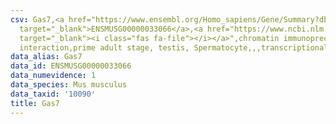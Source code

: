 ```yaml
---
csv: Gas7,<a href="https://www.ensembl.org/Homo_sapiens/Gene/Summary?db=core;g=ENSMUSG00000033066"
  target="_blank">ENSMUSG00000033066</a>,<a href="https://www.ncbi.nlm.nih.gov/pubmed/25450459"
  target="_blank"><i class="fas fa-file"></i></a>",chromatin immunoprecipitation assay,direct
  interaction,prime adult stage, testis, Spermatocyte,,,transcriptional regulation,
data_alias: Gas7
data_id: ENSMUSG00000033066
data_numevidence: 1
data_species: Mus musculus
data_taxid: '10090'
title: Gas7
---
```

